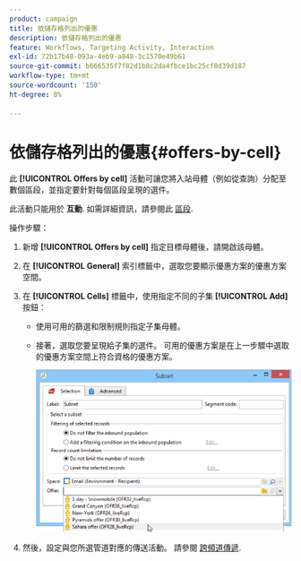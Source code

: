 ```yaml
---
product: campaign
title: 依儲存格列出的優惠
description: 依儲存格列出的優惠
feature: Workflows, Targeting Activity, Interaction
exl-id: 72b17b48-093a-4eb9-a848-3c1570e49b61
source-git-commit: b666535f7f82d1b8c2da4fbce1bc25cf8d39d187
workflow-type: tm+mt
source-wordcount: '150'
ht-degree: 8%

---
```


# 依儲存格列出的優惠{#offers-by-cell}



此 **[!UICONTROL Offers by cell]** 活動可讓您將入站母體（例如從查詢）分配至數個區段，並指定要針對每個區段呈現的選件。

此活動只能用於 **互動**. 如需詳細資訊，請參閱此 [區段](../../interaction/using/about-outbound-channels.md).

操作步驟：

1. 新增 **[!UICONTROL Offers by cell]** 指定目標母體後，請開啟該母體。
1. 在 **[!UICONTROL General]** 索引標籤中，選取您要顯示優惠方案的優惠方案空間。
1. 在 **[!UICONTROL Cells]** 標籤中，使用指定不同的子集 **[!UICONTROL Add]** 按鈕：

   * 使用可用的篩選和限制規則指定子集母體。
   * 接著，選取您要呈現給子集的選件。 可用的優惠方案是在上一步驟中選取的優惠方案空間上符合資格的優惠方案。

     ![](assets/int_offer_per_cell1.png)

1. 然後，設定與您所選管道對應的傳送活動。 請參閱 [跨頻道傳遞](cross-channel-deliveries.md).
